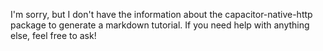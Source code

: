 I'm sorry, but I don't have the information about the capacitor-native-http package to generate a markdown tutorial. If you need help with anything else, feel free to ask!